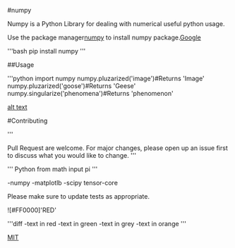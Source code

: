 #numpy

Numpy is a Python Library for dealing with numerical useful python usage.

Use the package manager[numpy](https://pip.pypa.io/en/stable) to install numpy package.[Google](google.com)

'''bash
pip install numpy
'''

##Usage

'''python
import numpy
numpy.pluzarized('image')#Returns 'Image'
numpy.pluzarized('goose')#Returns 'Geese'
numpy.singularize('phenomena')#Returns 'phenomenon'


[alt text](http://www.stellaandchewys.com/wp-content/upload/merrychristmas.jpg)


#Contributing


'''


Pull Request are welcome. For major changes, please open up an issue first to discuss what you would like to change.
'''

'''
Python
from math input pi
'''

-numpy
-matplotlb
-scipy
tensor-core

Please make sure to update tests as appropriate.

![#FF0000]'RED'

'''diff
-text in red
-text in green
-text in grey 
-text in orange
'''

[MIT](http://choosealicense.com/licenses/mit/)